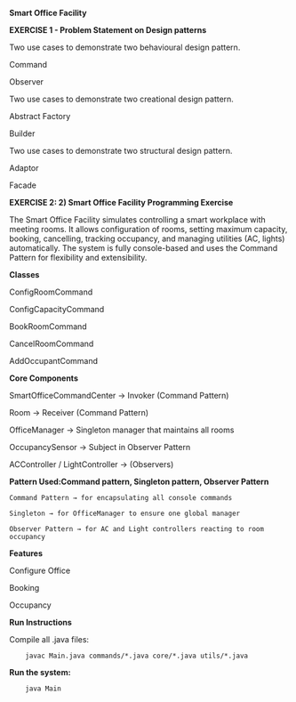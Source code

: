 **Smart Office Facility** 

**EXERCISE 1 - Problem Statement on Design patterns**

Two use cases to demonstrate two behavioural design pattern.

Command

Observer

Two use cases to demonstrate two creational design pattern.

Abstract Factory

Builder

Two use cases to demonstrate two structural design pattern.

Adaptor

Facade

**EXERCISE 2: 2) Smart Office Facility Programming Exercise**

The Smart Office Facility simulates controlling a smart workplace with meeting rooms.
It allows configuration of rooms, setting maximum capacity, booking, cancelling, tracking occupancy, and managing utilities (AC, lights) automatically.
The system is fully console-based and uses the Command Pattern for flexibility and extensibility.

**Classes**

ConfigRoomCommand 

ConfigCapacityCommand 

BookRoomCommand 

CancelRoomCommand 

AddOccupantCommand 

**Core Components**

SmartOfficeCommandCenter → Invoker (Command Pattern)

Room → Receiver (Command Pattern)

OfficeManager → Singleton manager that maintains all rooms

OccupancySensor → Subject in Observer Pattern

ACController / LightController → (Observers)

**Pattern Used:Command pattern, Singleton pattern, Observer Pattern**


    Command Pattern → for encapsulating all console commands

    Singleton → for OfficeManager to ensure one global manager

    Observer Pattern → for AC and Light controllers reacting to room occupancy

**Features**

Configure Office

Booking

Occupancy

**Run Instructions**

Compile all .java files:

        javac Main.java commands/*.java core/*.java utils/*.java

**Run the system:**

        java Main
